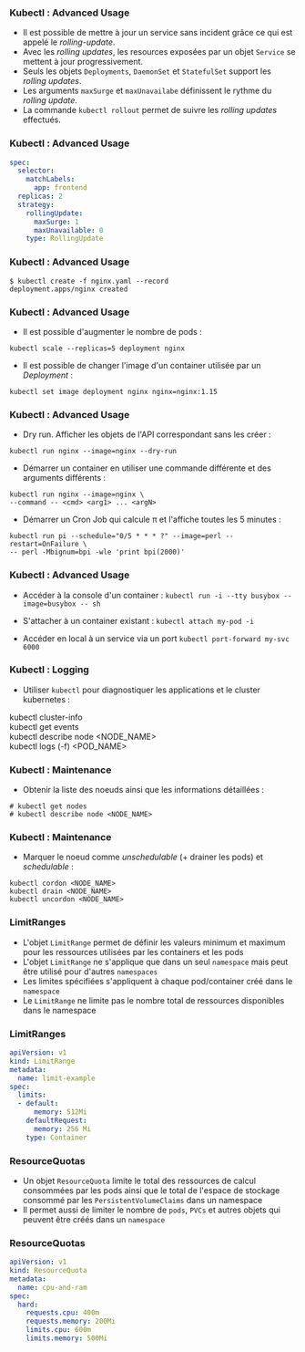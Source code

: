 ### Kubectl : Advanced Usage

- Il est possible de mettre à jour un service sans incident grâce ce qui est appelé le _rolling-update_. 
- Avec les _rolling updates_, les resources exposées par un objet `Service` se mettent à jour progressivement.
- Seuls les objets `Deployments`, `DaemonSet` et `StatefulSet` support les _rolling updates_.
- Les arguments `maxSurge` et `maxUnavailabe` définissent le rythme du _rolling update_.
- La commande `kubectl rollout` permet de suivre les _rolling updates_ effectués.

### Kubectl : Advanced Usage

```yaml
spec:
  selector:
    matchLabels:
      app: frontend
  replicas: 2
  strategy:
    rollingUpdate:
      maxSurge: 1
      maxUnavailable: 0
    type: RollingUpdate
```

### Kubectl : Advanced Usage

```console
$ kubectl create -f nginx.yaml --record
deployment.apps/nginx created
```

### Kubectl : Advanced Usage

- Il est possible d'augmenter le nombre de pods  :
```console
kubectl scale --replicas=5 deployment nginx
```

- Il est possible de changer l'image d'un container utilisée par un _Deployment_ : 
```console
kubectl set image deployment nginx nginx=nginx:1.15
```

### Kubectl : Advanced Usage 

- Dry run. Afficher les objets de l'API correspondant sans les créer :
```console
kubectl run nginx --image=nginx --dry-run
```  

- Démarrer un container en utiliser une commande différente et des arguments différents :
```console
kubectl run nginx --image=nginx \
--command -- <cmd> <arg1> ... <argN>
```

- Démarrer un Cron Job qui calcule π et l'affiche toutes les 5 minutes :
```console
kubectl run pi --schedule="0/5 * * * ?" --image=perl --restart=OnFailure \
-- perl -Mbignum=bpi -wle 'print bpi(2000)'
```


### Kubectl : Advanced Usage

- Accéder à la console d'un container :
`kubectl run -i --tty busybox --image=busybox -- sh`

- S'attacher à un container existant :
`kubectl attach my-pod -i `

- Accéder en local à un service via un port
`kubectl port-forward my-svc 6000`


### Kubectl : Logging

- Utiliser `kubectl` pour diagnostiquer les applications et le cluster kubernetes :

kubectl cluster-info <br/>
kubectl get events  <br/>
kubectl describe node <NODE_NAME> <br/>
kubectl  logs (-f) <POD_NAME> <br/>


### Kubectl : Maintenance

- Obtenir la liste des noeuds ainsi que les informations détaillées :

```console
# kubectl get nodes
# kubectl describe node <NODE_NAME>
```

### Kubectl : Maintenance

- Marquer le noeud comme _unschedulable_ (+ drainer les pods) et _schedulable_ :

```
kubectl cordon <NODE_NAME>
kubectl drain <NODE_NAME>
kubectl uncordon <NODE_NAME>
```

### LimitRanges

- L'objet `LimitRange` permet de définir les valeurs minimum et maximum pour les ressources utilisées par les containers et les pods
- L'objet `LimitRange` ne s'applique que dans un seul `namespace` mais peut être utilisé pour d'autres `namespaces`
- Les limites spécifiées s'appliquent à chaque pod/container créé dans le `namespace`
- Le `LimitRange` ne limite pas le nombre total de ressources disponibles dans le namespace


### LimitRanges 

```yaml
apiVersion: v1
kind: LimitRange
metadata:
  name: limit-example
spec:
  limits:
  - default:
      memory: 512Mi
    defaultRequest:
      memory: 256 Mi
    type: Container
```

### ResourceQuotas

- Un objet `ResourceQuota` limite le total des ressources de calcul consommées par les pods ainsi que
  le total de l'espace de stockage consommé par les `PersistentVolumeClaims` dans un namespace
- Il permet aussi de limiter le nombre de `pods`, `PVCs` et autres objets qui peuvent être créés dans un `namespace`

### ResourceQuotas 

```yaml
apiVersion: v1
kind: ResourceQuota
metadata:
  name: cpu-and-ram
spec:
  hard:
    requests.cpu: 400m
    requests.memory: 200Mi
    limits.cpu: 600m
    limits.memory: 500Mi
```

